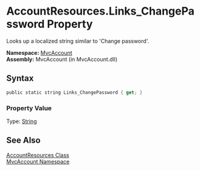 AccountResources.Links_ChangePassword Property
==============================================
Looks up a localized string similar to 'Change password'.

**Namespace:** [MvcAccount][1]  
**Assembly:** MvcAccount (in MvcAccount.dll)

Syntax
------

```csharp
public static string Links_ChangePassword { get; }
```

### Property Value
Type: [String][2]

See Also
--------
[AccountResources Class][3]  
[MvcAccount Namespace][1]  

[1]: ../README.md
[2]: http://msdn.microsoft.com/en-us/library/s1wwdcbf
[3]: README.md